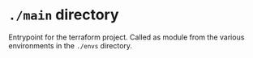 # `./main` directory
Entrypoint for the terraform project.
Called as module from the various environments in the `./envs` directory.
